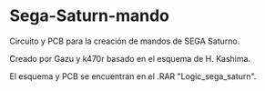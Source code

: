 # Sega-Saturn-mando
Circuito y PCB para la creación de mandos de SEGA Saturno.

Creado por Gazu y k470r basado en el esquema de H. Kashima.

El esquema y PCB se encuentran en el .RAR "Logic_sega_saturn".
